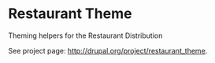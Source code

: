 Restaurant Theme
===
Theming helpers for the Restaurant Distribution

See project page: http://drupal.org/project/restaurant_theme.
